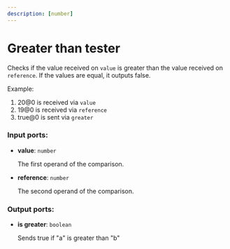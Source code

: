 ```yaml
---
description: [number]
---
```


# Greater than tester

Checks if the value received on `value` is greater than the value received on `reference`. If the values are equal, it outputs false.

Example:

1. 20@0 is received via `value`
2. 19@0 is received via `reference`
3. true@0 is sent via `greater`

### Input ports:

* __value__: ` number `

    The first operand of the comparison.


* __reference__: ` number `

    The second operand of the comparison.

### Output ports:

* __is greater__: ` boolean `

    Sends true if "a" is greater than "b"

